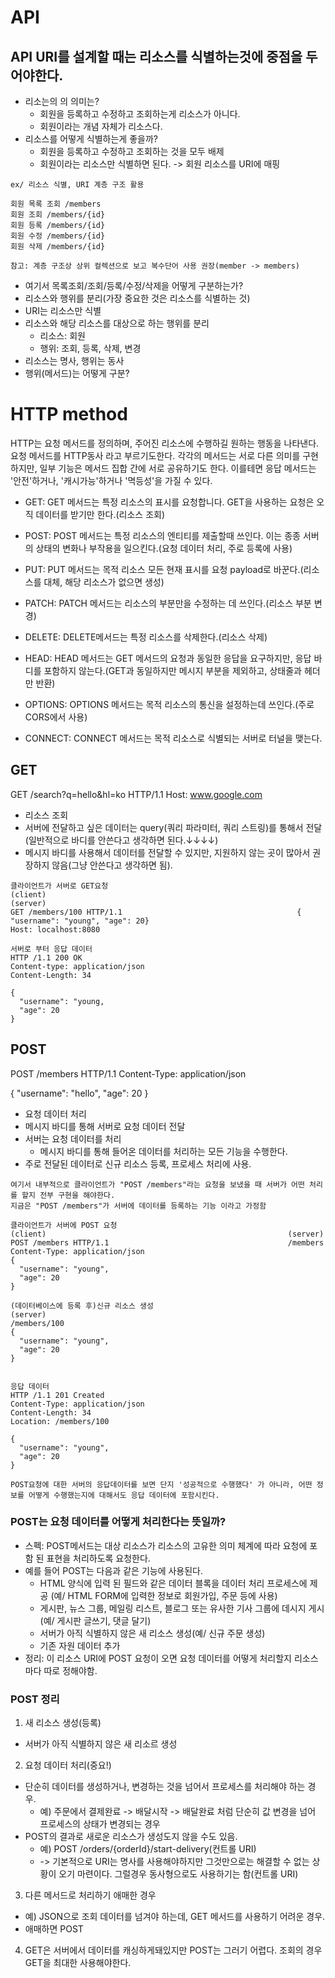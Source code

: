 # API

## API URI를 설계할 때는 리소스를 식별하는것에 중점을 두어야한다.

- 리소는의 의 의미는?
  - 회원을 등록하고 수정하고 조회하는게 리소스가 아니다.
  - 회원이라는 개념 자체가 리소스다.
- 리소스를 어떻게 식별하는게 좋을까?
  - 회원을 등록하고 수정하고 조회하는 것을 모두 배제
  - 회원이라는 리소스만 식별하면 된다. -> 회원 리소스를 URI에 매핑

```
ex/ 리소스 식별, URI 계층 구조 활용

회원 목록 조회 /members
회원 조회 /members/{id}
회원 등록 /members/{id}
회원 수정 /members/{id}
회원 삭제 /members/{id}

참고: 계층 구조상 상위 컬렉션으로 보고 복수단어 사용 권장(member -> members)
```

- 여기서 목록조회/조회/등록/수정/삭제을 어떻게 구분하는가?
- 리소스와 행위를 분리(가장 중요한 것은 리소스를 식별하는 것)
- URI는 리소스만 식별
- 리소스와 해당 리소스를 대상으로 하는 행위를 분리
  - 리소스: 회원
  - 행위: 조회, 등록, 삭제, 변경
- 리소스는 명사, 행위는 동사
- 행위(메서드)는 어떻게 구분?

# HTTP method

HTTP는 요청 메서드를 정의하며, 주어진 리소스에 수행하길 원하는 행동을 나타낸다. 요청 메서드를 HTTP동사 라고 부르기도한다. 각각의 메서드는 서로 다른 의미를 구현하지만, 일부 기능은 메서드 집합 간에 서로 공유하기도 한다. 이를테면 응답 메서드는 '안전'하거나, '캐시가능'하거나 '멱등성'을 가질 수 있다.

- GET: GET 메서드는 특정 리소스의 표시를 요청합니다. GET을 사용하는 요청은 오직 데이터를 받기만 한다.(리소스 조회)
- POST: POST 메서드는 특정 리소스의 엔티티를 제출할때 쓰인다. 이는 종종 서버의 상태의 변화나 부작용을 일으킨다.(요청 데이터 처리, 주로 등록에 사용)
- PUT: PUT 메서드는 목적 리소스 모든 현재 표시를 요청 payload로 바꾼다.(리소스를 대체, 해당 리소스가 없으면 생성)
- PATCH: PATCH 메서드는 리소스의 부분만을 수정하는 데 쓰인다.(리소스 부분 변경)
- DELETE: DELETE메서드는 특정 리소스를 삭제한다.(리소스 삭제)

- HEAD: HEAD 메서드는 GET 메서드의 요청과 동일한 응답을 요구하지만, 응답 바디를 포함하지 않는다.(GET과 동일하지만 메시지 부분을 제외하고, 상태줄과 헤더만 반환)
- OPTIONS: OPTIONS 메서드는 목적 리소스의 통신을 설정하는데 쓰인다.(주로 CORS에서 사용)
- CONNECT: CONNECT 메서드는 목적 리소스로 식별되는 서버로 터널을 맺는다.

## GET

GET /search?q=hello&hl=ko HTTP/1.1
Host: www.google.com

- 리소스 조회
- 서버에 전달하고 싶은 데이터는 query(쿼리 파라미터, 쿼리 스트링)를 통해서 전달(일반적으로 바디를 안쓴다고 생각하면 된다.↓↓↓↓)
- 메시지 바디를 사용해서 데이터를 전달할 수 있지만, 지원하지 않는 곳이 많아서 권장하지 않음(그냥 안쓴다고 생각하면 됨).

```
클라이언트가 서버로 GET요청
(client)                                                        (server)
GET /members/100 HTTP/1.1                                       { "username": "young", "age": 20}
Host: localhost:8080

서버로 부터 응답 데이터
HTTP /1.1 200 OK
Content-type: application/json
Content-Length: 34

{
  "username": "young,
  "age": 20
}

```

## POST

POST /members HTTP/1.1
Content-Type: application/json

{
"username": "hello",
"age": 20
}

- 요청 데이터 처리
- 메시지 바디를 통해 서버로 요청 데이터 전달
- 서버는 요청 데이터를 처리
  - 메시지 바디를 통해 들어온 데이터를 처리하는 모든 기능을 수행한다.
- 주로 전달된 데이터로 신규 리소스 등록, 프로세스 처리에 사용.

```
여기서 내부적으로 클라이언트가 "POST /members"라는 요청을 보냈을 때 서버가 어떤 처리를 할지 전부 구현을 해야한다.
지금은 "POST /members"가 서버에 데이터를 등록하는 기능 이라고 가정함

클라이언트가 서버에 POST 요청
(client)                                                      (server)
POST /members HTTP/1.1                                        /members
Content-Type: application/json
{
  "username": "young",
  "age": 20
}

(데이터베이스에 등록 후)신규 리소스 생성
(server)
/members/100
{
  "username": "young",
  "age": 20
}


응답 데이터
HTTP /1.1 201 Created
Content-Type: application/json
Content-Length: 34
Location: /members/100

{
  "username": "young",
  "age": 20
}

POST요청에 대한 서버의 응답데이터를 보면 단지 '성공적으로 수행했다' 가 아니라, 어떤 정보를 어떻게 수행했는지에 대해서도 응답 데이터에 포함시킨다.
```

### POST는 요청 데이터를 어떻게 처리한다는 뜻일까?

- 스펙: POST메서드는 대상 리소스가 리소스의 고유한 의미 체계에 따라 요청에 포함 된 표현을 처리하도록 요청한다.
- 예를 들어 POST는 다음과 같은 기능에 사용된다.
  - HTML 양식에 입력 된 필드와 같은 데이터 블록을 데이터 처리 프로세스에 제공 (예/ HTML FORM에 입력한 정보로 회원가입, 주문 등에 사용)
  - 게시판, 뉴스 그룹, 메일링 리스트, 블로그 또는 유사한 기사 그룹에 데시지 게시(예/ 게시판 글쓰기, 댓글 달기)
  - 서버가 아직 식별하지 않은 새 리소스 생성(예/ 신규 주문 생성)
  - 기존 자원 데이터 추가
- 정리: 이 리소스 URI에 POST 요청이 오면 요청 데이터를 어떻게 처리할지 리소스마다 따로 정해야함.

### POST 정리

1. 새 리소스 생성(등록)

- 서버가 아직 식별하지 않은 새 리소르 생성

2. 요청 데이터 처리(중요!)

- 단순히 데이터를 생성하거나, 변경하는 것을 넘어서 프로세스를 처리해야 하는 경우.
  - 예) 주문에서 결제완료 -> 배달시작 -> 배달완료 처럼 단순히 값 변경을 넘어 프로세스의 상태가 변경되는 경우
- POST의 결과로 새로운 리소스가 생성도지 않을 수도 있음.
  - 예) POST /orders/{orderId}/start-delivery(컨트롤 URI)
  - -> 기본적으로 URI는 명사를 사용해야하지만 그것만으로는 해결할 수 없는 상황이 오기 마련이다. 그럴경우 동사형으로도 사용하기는 함(컨트롤 URI)

3. 다른 메서드로 처리하기 애매한 경우

- 예) JSON으로 조회 데이터를 넘겨야 하는데, GET 메서드를 사용하기 어려운 경우.
- 애매하면 POST

4. GET은 서버에서 데이터를 캐싱하게돼있지만 POST는 그러기 어렵다. 조회의 경우 GET을 최대한 사용해야한다.
